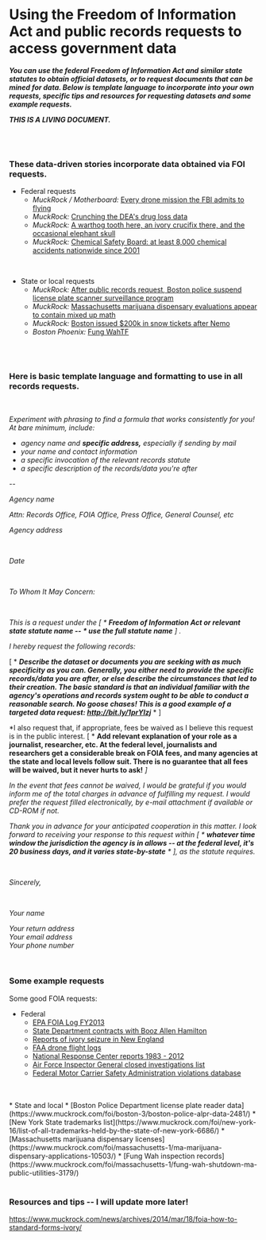 # Using the Freedom of Information Act and public records requests to access government data


***You can use the federal Freedom of Information Act and similar state statutes to obtain official datasets, or to request documents that can be mined for data. Below is  template language to incorporate into your own requests, specific tips and resources for requesting datasets and some example requests.***

***THIS IS A LIVING DOCUMENT.***

</br>
</br>


### These data-driven stories incorporate data obtained via FOI requests. 

* Federal requests
	* *MuckRock / Motherboard:* [Every drone mission the FBI admits to flying](http://motherboard.vice.com/read/every-drone-mission-the-fbi-admits-to-flying) 
	* *MuckRock:* [Crunching the DEA's drug loss data](https://www.muckrock.com/news/archives/2013/dec/19/crunching-deas-controlled-substance-loss-data/)
	* *MuckRock:* [A warthog tooth here, an ivory crucifix there, and the occasional elephant skull](https://www.muckrock.com/news/archives/2014/mar/18/ivory-reports-new-england/)
	* *MuckRock:* [Chemical Safety Board: at least 8,000 chemical accidents nationwide since 2001](https://www.muckrock.com/news/archives/2013/jun/18/chemical-safety-board-least-8000-chemical-accident/)

</br>

* State or local requests
	* *MuckRock:* [After public records request, Boston police suspend license plate scanner surveillance program](https://www.muckrock.com/news/archives/2013/dec/15/boston-police-close-alpr-program/)
	* *MuckRock:* [Massachusetts marijuana dispensary evaluations appear to contain mixed up math](https://www.muckrock.com/news/archives/2014/feb/25/mass-dispensary-applications-bookkeeping-errors/)
	* *MuckRock:* [Boston issued $200k in snow tickets after Nemo](https://www.muckrock.com/news/archives/2013/mar/06/boston-issued-200k-snow-fines-after-nemo/)
	* *Boston Phoenix:* [Fung WahTF](http://thephoenix.com/boston/news/153301-fung-wahtf/)

</br>
</br>

### Here is basic template language and formatting to use in all records requests. 

</br>

*Experiment with phrasing to find a formula that works consistently for you! At bare minimum, include:*

* *agency name and **specific address,** especially if sending by mail*
* *your name and contact information*
* *a specific invocation of the relevant records statute*
* *a specific description of the records/data you're after*

--

*Agency name*

*Attn: Records Office, FOIA Office, Press Office, General Counsel, etc*

*Agency address*

<br>

*Date*

<br>

*To Whom It May Concern:* 


<br>

*This is a request under the [ \* **Freedom of Information Act or relevant state statute name -- \* use the full statute name** ] .* 
</br>

*I hereby request the following records:*

[ * ***Describe the dataset or documents you are seeking with as much specificity as you can. Generally, you either need to provide the specific records/data you are after, or else describe the circumstances that led to their creation. The basic standard is that an individual familiar with the agency's operations and records system ought to be able to conduct a reasonable search. No goose chases! This is a good example of a targeted data request: http://bit.ly/1prYlzj*** * ] 


*I also request that, if appropriate, fees be waived as I believe this request is in the public interest. [ * **Add relevant explanation of your role as a journalist, researcher, etc. At the federal level, journalists and researchers get a considerable break on FOIA fees, and many agencies at the state and local levels follow suit. There is no guarantee that all fees will be waived, but it never hurts to ask!** *]* 


*In the event that fees cannot be waived, I would be grateful if you would inform me of the total charges in advance of fulfilling my request. I would prefer the request filled electronically, by e-mail attachment if available or CD-ROM if not.*


*Thank you in advance for your anticipated cooperation in this matter. I look forward to receiving your response to this request within [ \* **whatever time window the jurisdiction the agency is in allows -- at the federal level, it's 20 business days, and it varies state-by-state** \* ], as the statute requires.*

<br>

*Sincerely,*

<br>

*Your name*

*Your return address*</br>
*Your email address*</br>
*Your phone number*</br>

<br>

### Some example requests 


Some good FOIA requests: 


* Federal 
	* [EPA FOIA Log FY2013](https://www.muckrock.com/foi/united-states-of-america-10/fy2013-foia-log-environmental-protection-agency-8461/)
	* [State Department contracts with Booz Allen Hamilton](https://www.muckrock.com/foi/united-states-of-america-10/booz-allen-hamilton-contracts-3365/) 
	* [Reports of ivory seizure in New England](https://www.muckrock.com/foi/united-states-of-america-10/reports-of-ivory-seizure-in-new-england-10357/)
	* [FAA drone flight logs](https://www.muckrock.com/foi/united-states-of-america-10/faa-drone-flight-logs-2460/)
	* [National Response Center reports 1983 - 2012](https://www.muckrock.com/foi/united-states-of-america-10/nrc-datasets-1983-2012-6057/)
	* [Air Force Inspector General closed investigations list](https://www.muckrock.com/foi/united-states-of-america-10/air-force-ig-investigations-list-8981/)
	* [Federal Motor Carrier Safety Administration violations database](https://www.muckrock.com/foi/united-states-of-america-10/fmcsa-violations-database-3790/)
<br>
<br>
* State and local 
	* [Boston Police Department license plate reader data](https://www.muckrock.com/foi/boston-3/boston-police-alpr-data-2481/)
	* [New York State trademarks list](https://www.muckrock.com/foi/new-york-16/list-of-all-trademarks-held-by-the-state-of-new-york-6686/)
	* [Massachusetts marijuana dispensary licenses](https://www.muckrock.com/foi/massachusetts-1/ma-marijuana-dispensary-applications-10503/)
	* [Fung Wah inspection records](https://www.muckrock.com/foi/massachusetts-1/fung-wah-shutdown-ma-public-utilities-3179/)

<br>
<br>

### Resources and tips -- I will update more later!

<https://www.muckrock.com/news/archives/2014/mar/18/foia-how-to-standard-forms-ivory/>